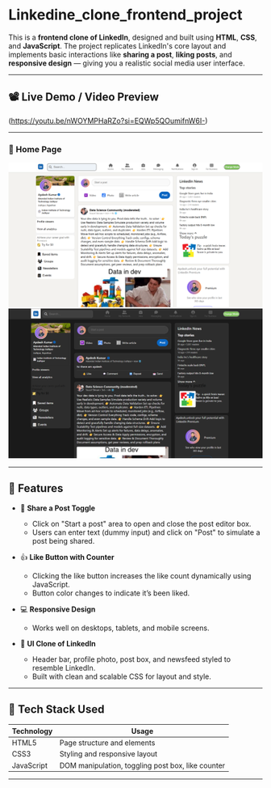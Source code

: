 # Linkedine_clone_frontend_project

This is a **frontend clone of LinkedIn**, designed and built using **HTML**, **CSS**, and **JavaScript**. The project replicates LinkedIn's core layout and implements basic interactions like **sharing a post**, **liking posts**, and **responsive design** — giving you a realistic social media user interface.

---

## 📽️ Live Demo / Video Preview

(https://youtu.be/nWOYMPHaRZo?si=EQWp5QOumifnW6I-)

---

### 🔹 Home Page
![LinkedIn Clone Homepage](page1.png)
![dark mode](page2.png)

---

## 🚀 Features

- 📝 **Share a Post Toggle**  
  - Click on "Start a post" area to open and close the post editor box.
  - Users can enter text (dummy input) and click on "Post" to simulate a post being shared.

- 👍 **Like Button with Counter**  
  - Clicking the like button increases the like count dynamically using JavaScript.
  - Button color changes to indicate it’s been liked.

- 💻 **Responsive Design**  
  - Works well on desktops, tablets, and mobile screens.

- 🧱 **UI Clone of LinkedIn**
  - Header bar, profile photo, post box, and newsfeed styled to resemble LinkedIn.
  - Built with clean and scalable CSS for layout and style.

---

## 🧪 Tech Stack Used

| Technology | Usage |
|------------|--------|
| HTML5      | Page structure and elements |
| CSS3       | Styling and responsive layout |
| JavaScript | DOM manipulation, toggling post box, like counter |

---
